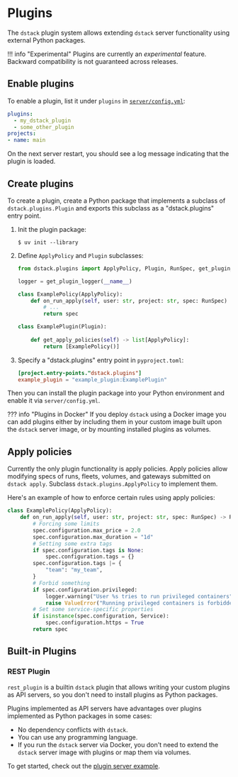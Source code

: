 # Plugins

The `dstack` plugin system allows extending `dstack` server functionality using external Python packages.

!!! info "Experimental"
    Plugins are currently an _experimental_ feature.
    Backward compatibility is not guaranteed across releases.

## Enable plugins

To enable a plugin, list it under `plugins` in [`server/config.yml`](../reference/server/config.yml.md):

<div editor-title="server/config.yml"> 

```yaml
plugins:
  - my_dstack_plugin
  - some_other_plugin
projects:
- name: main
```

</div>

On the next server restart, you should see a log message indicating that the plugin is loaded.

## Create plugins

To create a plugin, create a Python package that implements a subclass of
`dstack.plugins.Plugin` and exports this subclass as a "dstack.plugins" entry point.

1. Init the plugin package:

    <div class="termy">

    ```shell
    $ uv init --library
    ```

    </div>

2. Define `ApplyPolicy` and `Plugin` subclasses:

    <div editor-title="src/example_plugin/__init__.py"> 

    ```python
    from dstack.plugins import ApplyPolicy, Plugin, RunSpec, get_plugin_logger

    logger = get_plugin_logger(__name__)

    class ExamplePolicy(ApplyPolicy):
        def on_run_apply(self, user: str, project: str, spec: RunSpec) -> RunSpec:
            # ...
            return spec
    
    class ExamplePlugin(Plugin):
        
        def get_apply_policies(self) -> list[ApplyPolicy]:
            return [ExamplePolicy()]
    ```

    </div>

3. Specify a "dstack.plugins" entry point in `pyproject.toml`:

    <div editor-title="pyproject.toml"> 

    ```toml
    [project.entry-points."dstack.plugins"]
    example_plugin = "example_plugin:ExamplePlugin"
    ```

    </div>

Then you can install the plugin package into your Python environment and enable it via `server/config.yml`.

??? info "Plugins in Docker"
    If you deploy `dstack` using a Docker image you can add plugins either
    by including them in your custom image built upon the `dstack` server image,
    or by mounting installed plugins as volumes.

## Apply policies

Currently the only plugin functionality is apply policies.
Apply policies allow modifying specs of runs, fleets, volumes, and gateways submitted on `dstack apply`.
Subclass `dstack.plugins.ApplyPolicy` to implement them.

Here's an example of how to enforce certain rules using apply policies:

<div editor-title="src/example_plugin/__init__.py"> 

```python
class ExamplePolicy(ApplyPolicy):
    def on_run_apply(self, user: str, project: str, spec: RunSpec) -> RunSpec:
        # Forcing some limits
        spec.configuration.max_price = 2.0
        spec.configuration.max_duration = "1d"
        # Setting some extra tags
        if spec.configuration.tags is None:
            spec.configuration.tags = {}
        spec.configuration.tags |= {
            "team": "my_team",
        }
        # Forbid something
        if spec.configuration.privileged:
            logger.warning("User %s tries to run privileged containers", user)
            raise ValueError("Running privileged containers is forbidden")
        # Set some service-specific properties
        if isinstance(spec.configuration, Service):  
            spec.configuration.https = True
        return spec
```

</div>

## Built-in Plugins

### REST Plugin
`rest_plugin` is a builtin `dstack` plugin that allows writing your custom plugins as API servers, so you don't need to install plugins as Python packages.

Plugins implemented as API servers have advantages over plugins implemented as Python packages in some cases:
* No dependency conflicts with `dstack`.
* You can use any programming language.
* If you run the `dstack` server via Docker, you don't need to extend the `dstack` server image with plugins or map them via volumes.

To get started, check out the [plugin server example](/examples/plugins/example_plugin_server/README.md).
